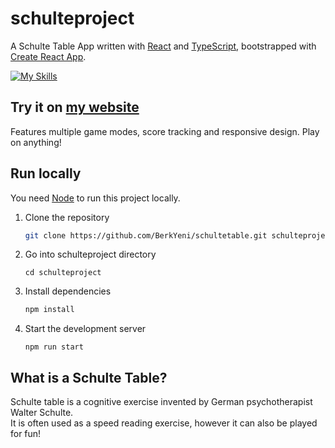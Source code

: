 # schulteproject
A Schulte Table App written with [React](https://react.dev/) and [TypeScript](https://www.typescriptlang.org/), bootstrapped with [Create React App](https://github.com/facebook/create-react-app).  
  
[![My Skills](https://skillicons.dev/icons?i=react,ts)](https://skillicons.dev)  
  
## Try it on [my website](https://berkyeni.com/schulteproject/)
Features multiple game modes, score tracking and responsive design. Play on anything!  


## Run locally
You need [Node](https://docs.npmjs.com/downloading-and-installing-node-js-and-npm) to run this project locally.  

1. Clone the repository  
   ```bash
   git clone https://github.com/BerkYeni/schultetable.git schulteproject
   ```
2. Go into schulteproject directory
   ```bask
   cd schulteproject
   ```
3. Install dependencies
   ```bash
   npm install
   ```
4. Start the development server
   ```bask
   npm run start
   ```


## What is a Schulte Table?
Schulte table is a cognitive exercise invented by German psychotherapist Walter Schulte.  
It is often used as a speed reading exercise, however it can also be played for fun!
